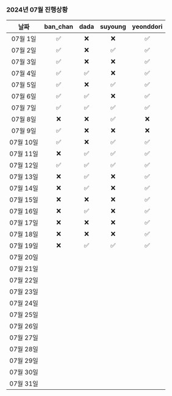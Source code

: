 ### 2024년 07월 진행상황
| 날짜 | ban_chan | dada | suyoung | yeonddori |
|:---:|:---:|:---:|:---:|:---:|
| 07월 1일 | ✅ | ❌ | ❌ | ✅ |
| 07월 2일 | ✅ | ❌ | ✅ | ✅ |
| 07월 3일 | ✅ | ❌ | ❌ | ✅ |
| 07월 4일 | ✅ | ✅ | ❌ | ✅ |
| 07월 5일 | ✅ | ❌ | ✅ | ✅ |
| 07월 6일 | ✅ | ✅ | ❌ | ✅ |
| 07월 7일 | ✅ | ✅ | ✅ | ✅ |
| 07월 8일 | ❌ | ❌ | ✅ | ❌ |
| 07월 9일 | ✅ | ❌ | ❌ | ❌ |
| 07월 10일 | ✅ | ❌ | ✅ | ✅ |
| 07월 11일 | ❌ | ✅ | ✅ | ✅ |
| 07월 12일 | ✅ | ✅ | ✅ | ✅ |
| 07월 13일 | ❌ | ✅ | ❌ | ✅ |
| 07월 14일 | ❌ | ✅ | ❌ | ✅ |
| 07월 15일 | ❌ | ❌ | ❌ | ✅ |
| 07월 16일 | ❌ | ✅ | ❌ | ✅ |
| 07월 17일 | ❌ | ❌ | ❌ | ✅ |
| 07월 18일 | ❌ | ❌ | ❌ | ✅ |
| 07월 19일 | ❌ | ✅ | ✅ | ✅ |
| 07월 20일 | | | | |
| 07월 21일 | | | | |
| 07월 22일 | | | | |
| 07월 23일 | | | | |
| 07월 24일 | | | | |
| 07월 25일 | | | | |
| 07월 26일 | | | | |
| 07월 27일 | | | | |
| 07월 28일 | | | | |
| 07월 29일 | | | | |
| 07월 30일 | | | | |
| 07월 31일 | | | | |

